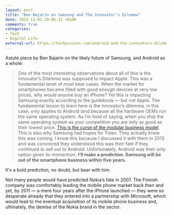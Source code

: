 ```yaml
---
layout: post
title: "Ben Bajarin on Samsung and The Innovator’s Dilemma"
date: 2015-11-02 20:06:31 +0100
comments: true
categories: 
- Tech
- Digital Life
external-url: https://techpinions.com/android-and-the-innovators-dilemma/42215
---
```


Astute piece by Ben Bajarin on the likely future of Samsung, and Android as a whole:

> One of the most interesting observations about all of this is the innovator’s Dilemma was supposed to impact Apple. This was a fundamental tenet of most bear cases. When the market for smartphones became filled with good enough devices at very low prices, why would anyone buy an iPhone? Yet this is impacting Samsung exactly according to the guidebook — but not Apple. The fundamental lesson to learn here is the innovator’s dilemma, in this case, only applies to Android land because all the hardware OEMs run the same operating system. As I’m fond of saying, when you ship the same operating system as your competition you are only as good as their lowest price. [This is the curse of the modular business model](http://www.asymco.com/2010/10/28/re-framing-the-dichotomies-open-vs-closed-vs-integrated-vs-fragmented/). This is also why Samsung had hopes for Tizen. They actually knew this was coming. I know this because I discussed it with them in 2013 and was convinced they understood this was their fate if they continued to sell out to Android. Unfortunately, Android was their only option given its momentum. **I’ll make a prediction. Samsung will be out of the smartphone business within five years.**

It's a bold prediction, no doubt, but bear with him.

Not many people would have predicted Nokia’s fate in 2007. The Finnish company was comfortably leading the mobile phone market back then and yet, by 2011 — a mere four years after the iPhone launched — they were so desperate already that they entered into a partnership with Microsoft, which would lead to the eventual acquisition of its mobile phone business and, ultimately, the demise of the Nokia brand in the sector.